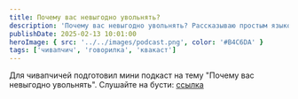 ```yaml
---
title: Почему вас невыгодно увольнять?
description: 'Почему вас невыгодно увольнять? Рассказываю простым языком на бусти.'
publishDate: 2025-02-13 10:01:00
heroImage: { src: '../../images/podcast.png', color: '#B4C6DA' }
tags: ['чивапчич', 'говорилка', 'квакаст']
---
```


Для чивапчичей подготовил мини подкаст на тему "Почему вас невыгодно увольнять". Слушайте на бусти: [ссылка](https://boosty.to/mrhook/posts/dd95edc1-0e1d-4e4c-a64f-9762043eaae8)
